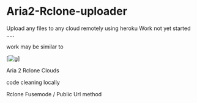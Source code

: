 # Aria2-Rclone-uploader
Upload any files to any cloud remotely using heroku
Work not yet started .....

work may be similar to 


[![g](https://github.com/developeranaz/URL-TO-MEGA-HEROKU)]

Aria 2 Rclone Clouds

code cleaning locally

Rclone Fusemode / Public Url method 
